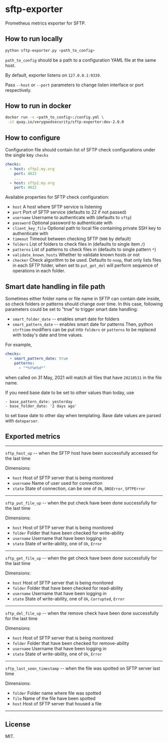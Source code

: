 sftp-exporter
=============

Prometheus metrics exporter for SFTP.


How to run locally
------------------

```bash
python sftp-exporter.py <path_to_config>
```

`path_to_config` should be a path to a
configuration YAML file at the same host.

By default, exporter listens on `127.0.0.1:9339`.

Pass `--host` or `--port` parameters to change
listen interface or port respectively.

How to run in docker
--------------------

```bash
docker run -v <path_to_config>:/config.yml \
 -it quay.io/verygoodsecurity/sftp-exporter:dev-2.0.0
```

How to configure
----------------
Configuration file should contain list of SFTP
check configurations under the single key `checks`

```yaml
checks:
  - host: sftp1.my.org
    port: 4822
    ...
  - host: sftp2.my.org
    port: 4822
```

Available properties for SFTP check configuration:
- `host` A host where SFTP service is listening
- `port` Port of SFTP service (defaults to 22 if not passed)
- `username` Username to authenticate with (defaults to `sftp`)
- `password` Optional password to authenticate with
- `client_key_file` Optional path to local file containing private SSH key to authenticate with
- `timeout` Timeout between checking SFTP (`900` by default)
- `folders` List of folders to check files in (defaults to single item `/`)
- `patterns` List of patterns to check files in (defaults to single pattern `*`)
- `validate_known_hosts` Whether to validate known hosts or not
- `checker` Check algorithm to be used. Defaults to `noop`,
  that only lists files in each SFTP folder,
  when set to `put_get_del` will perform sequence of operations in each folder.

Smart date handling in file path
--------------------------------
Sometimes either folder name or file name in SFTP can contain
date inside, so check folders or patterns should change over time.
In this case, following parameters could be set to "true" to trigger smart date handling:
- `smart_folder_date` -- enables smart date for folders
- `smart_pattern_date` -- enables smart date for patterns
Then, python `strftime` modifiers can be put into `folders` or `patterns`
  to be replaced with today's date and time values.

For example,

```yaml
checks:
  - smart_pattern_date: true
    patterns:
      - "*%Y%m%d*"
```
when called on 31 May, 2021 will match all files that have
`20210531` in the file name.

If you need base date to be set to other values than today,
use
```
- base_pattern_date: yesterday
- base_folder_date: '2 days ago'
```
to set base date to other day when templating.
Base date values are parsed with `dateparser`.


Exported metrics
----------------

----------

`sftp_host_up` -- when the SFTP host have been successfully accessed for the last time

Dimensions:
- `host` Host of SFTP server that is being monitored
- `username` Name of user used for connection
- `state` State of connection, can be one of `Ok`, `DNSError`, `SFTPError`

----------

`sftp_put_file_up` -- when the put check have been done successfully for the last time

Dimensions:
- `host` Host of SFTP server that is being monitored
- `folder` Folder that have been checked for write-ability
- `username` Username that have been logging in
- `state` State of write-ability, one of `Ok`, `Error`

-----------

`sftp_get_file_up` -- when the get check have been done successfully for the last time

Dimensions:
- `host` Host of SFTP server that is being monitored
- `folder` Folder that have been checked for read-ability
- `username` Username that have been logging in
- `state` State of write-ability, one of `Ok`, `Corrupted`, `Error`

-----------

`sftp_del_file_up` -- when the remove check have been done successfully for the last time

Dimensions:
- `host` Host of SFTP server that is being monitored
- `folder` Folder that have been checked for remove-ability
- `username` Username that have been logging in
- `state` State of write-ability, one of `Ok`, `Error`


----------

`sftp_last_seen_timestamp` -- when the file was spotted on SFTP server last time

Dimensions:
 - `folder` Folder name where file was spotted
 - `file` Name of the file have been spotted
 - `host` Host of SFTP server that housed a file

----------

License
-------
MIT.
